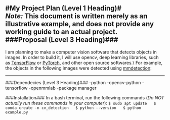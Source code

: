 #My Project Plan (Level 1 Heading)#  
***Note:*** This document is written merely as an illustrative example, and does not provide
any working guide to an actual project.  
###Proposal (Level 3 Heading)###
---
I am planning to make a computer vision software that detects objects in images.
In order to build it, I will use opencv, deep learning libraries, such as [TensorFlow](https://www.tensorflow.org/?hl=ko)
or [PyTorch](https://www.tensorflow.org/?hl=ko), and other open source softwares.\\
For example, the objects in the following images were detected using [mmdetection](https://github.com/open-mmlab/mmdetection): 

---
###Dependecies (Level 3 Heading)###
-python
-opencv-python
-tensorflow
-openmmlab
-package manager

###Installation###
In a bash terminal, run the following commands (*Do NOT actually run these commands in your computer*):
`$ sudo apt update  
$ conda create -n cv_detection  
$ python --version  
$ python example.py`
